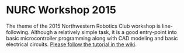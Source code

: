 NURC Workshop 2015
===

The theme of the 2015 Northwestern Robotics Club workshop is line-following. Although a relatively simple task,
it is a good entry-point into basic microcontroller programming along with CAD modeling and basic electrical circuits. [Please follow the tutorial in the wiki](https://github.com/tgdiriba/nurc-workshop/wiki).

